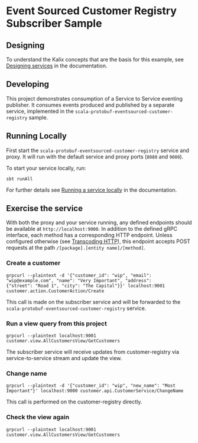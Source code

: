 # Event Sourced Customer Registry Subscriber Sample

## Designing

To understand the Kalix concepts that are the basis for this example, see [Designing services](https://docs.kalix.io/developing/development-process-proto.html) in the documentation.

## Developing

This project demonstrates consumption of a Service to Service eventing publisher. It consumes events produced and published
by a separate service, implemented in the `scala-protobuf-eventsourced-customer-registry` sample.

## Running Locally

First start the `scala-protobuf-eventsourced-customer-registry` service and proxy. It will run with the default service and proxy ports (`8080` and `9000`).

To start your service locally, run:

```shell
sbt runAll
```

For further details see [Running a service locally](https://docs.kalix.io/developing/running-service-locally.html) in the documentation.

## Exercise the service

With both the proxy and your service running, any defined endpoints should be available at `http://localhost:9000`. In addition to the defined gRPC interface, each method has a corresponding HTTP endpoint. Unless configured otherwise (see [Transcoding HTTP](https://docs.kalix.io/java-protobuf/writing-grpc-descriptors-protobuf.html#_transcoding_http)), this endpoint accepts POST requests at the path `/[package].[entity name]/[method]`.

### Create a customer

```shell
grpcurl --plaintext -d '{"customer_id": "wip", "email": "wip@example.com", "name": "Very Important", "address": 
{"street": "Road 1", "city": "The Capital"}}' localhost:9001  customer.action.CustomerAction/Create
```

This call is made on the subscriber service and will be forwarded to the 
`scala-protobuf-eventsourced-customer-registry` service.

### Run a view query from this project

```shell
grpcurl --plaintext localhost:9001 customer.view.AllCustomersView/GetCustomers
```

The subscriber service will receive updates from customer-registry via service-to-service stream and update the view.

### Change name

```shell
grpcurl --plaintext -d '{"customer_id": "wip", "new_name": "Most Important"}' localhost:9000 customer.api.CustomerService/ChangeName
```

This call is performed on the customer-registry directly.

### Check the view again

```shell
grpcurl --plaintext localhost:9001 customer.view.AllCustomersView/GetCustomers
```
